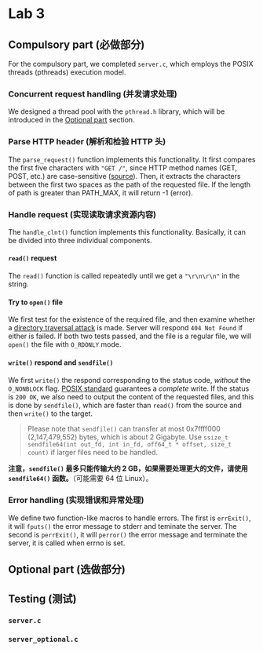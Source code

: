 # Lab 3

## Compulsory part (必做部分)

For the compulsory part, we completed `server.c`, which employs the POSIX threads (pthreads) execution model.

### Concurrent request handling (并发请求处理)

We designed a thread pool with the `pthread.h` library,
which will be introduced in the [Optional part](#optional-part-(选做部分)) section.

### Parse HTTP header (解析和检验 HTTP 头)

The `parse_request()` function implements this functionality.
It first compares the first five characters with `"GET /"`, since HTTP method names (GET, POST, etc.) are case-sensitive ([source](https://datatracker.ietf.org/doc/html/rfc9110#section-9.1)).
Then, it extracts the characters between the first two spaces as the path of the requested file.
If the length of path is greater than PATH_MAX, it will return -1 (error).

### Handle request (实现读取请求资源内容)

The `handle_clnt()` function implements this functionality.
Basically, it can be divided into three individual components.

#### `read()` request

The `read()` function is called repeatedly until we get a `"\r\n\r\n"` in the string.

#### Try to `open()` file

We first test for the existence of the required file,
and then examine whether a [directory traversal attack](https://en.wikipedia.org/wiki/Directory_traversal_attack) is made.
Server will respond `404 Not Found` if either is failed.
If both two tests passed, and the file is a regular file, we will `open()` the file with `O_RDONLY` mode.

#### `write()` respond and `sendfile()`

We first `write()` the respond corresponding to the status code, *without* the `O_NONBLOCK` flag.
[POSIX standard](https://pubs.opengroup.org/onlinepubs/9699919799/functions/write.html) guarantees a *complete* write.
If the status is `200 OK`, we also need to output the content of the requested files,
and this is done by `sendfile()`, which are faster than `read()` from the source and then `write()` to the target.

> Please note that `sendfile()` can transfer at most 0x7ffff000 (2,147,479,552) bytes, which is about 2 Gigabyte.
> Use `ssize_t sendfile64(int out_fd, int in_fd, off64_t * offset, size_t count)` if larger files need to be handled.

**注意，`sendfile()` 最多只能传输大约 2 GB，如果需要处理更大的文件，请使用 `sendfile64()` 函数。**（可能需要 64 位 Linux）。

### Error handling (实现错误和异常处理)

We define two function-like macros to handle errors.
The first is `errExit()`, it will `fputs()` the error message to stderr and teminate the server.
The second is `perrExit()`, it will `perror()` the error message and terminate the server, it is called when errno is set.

## Optional part (选做部分)

## Testing (测试)

### `server.c`

### `server_optional.c`
